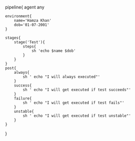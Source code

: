 pipeline{
    agent any

    environment{
        name='Hamza Khan'
        dob='01-07-2001'
    }

    stages{
        stage('Test'){
            steps{
                sh 'echo $name $dob'
            }
        }
    }
    post{
        always{
            sh ' echo "I will always executed"'
        }
        success{
            sh ' echo "I will get executed if test succeeds"'
        }
        failure{
            sh ' echo "I will get executed if test fails"'
        }
        unstable{
            sh ' echo "I will get executed if test unstable"'
        }
    }
}
